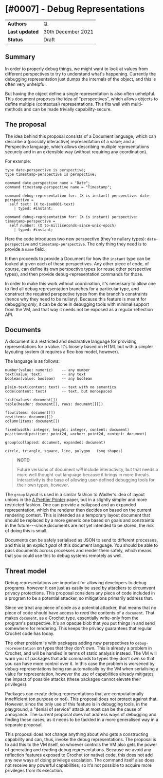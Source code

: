 # [#0007] - Debug Representations

|                  |                    |
| ---------------- | ------------------ |
| **Authors**      | Q.                 |
| **Last updated** | 30th December 2021 |
| **Status**       | Draft              |

## Summary

In order to properly debug things, we might want to look at values
from different perspectives to try to understand what's happening.
Currently the debugging representation just dumps the internals of
the object, and this is often very unhelpful.

But having the object define a single representation is also often
unhelpful. This document proposes the idea of "perspectives", which
allows objects to define multiple (contextual) representations.
This fits well with multi-methods and can be made trivially
capability-secure.

## The proposal

The idea behind this proposal consists of a Document language, which
can describe a (possibly interactive) representation of a value; and
a Perspective language, which allows describing multiple representations
securely and in an extensible way (without requiring any coordination).

For example:

    type date-perspective is perspective;
    type timestamp-perspective is perspective;

    command date-perspective name = "Date";
    command timestamp-perspective name = "Timestamp";

    command debug-representation for: (X is instant) perspective: date-perspective =
      self text: (X to-iso8601-text)
        | typed: #instant;

    command debug-representation for: (X is instant) perspective: timestamp-perspective =
      self number: (X to-milliseconds-since-unix-epoch)
        | typed: #instant;

Here the code introduces two new perspective (they're nullary types):
`date-perspective` and `timestamp-perspective`. The only thing they need
is to provide a `name` field.

It then proceeds to provide a Document for how the `instant` type can
be looked at given each of these perspectives. Any other piece of code,
of course, can define its own perspective types (or reuse other
perspective types), and then provide debug-representation commands for
those.

In order to make this work without coordination, it's necessary to
allow one to find all debug representation branches for a particular
type, and construct the required perspective types from the branch's
constraints (hence why they need to be nullary). Because this feature
is meant for debugging _only_, it can be done in debugging tools with
minimal support from the VM, and that way it needs not be exposed
as a regular reflection API.

## Documents

A document is a restricted and declarative language for providing
representations for a value. It's loosely based on HTML but with
a simpler layouting system (it requires a flex-box model, however).

The language is as follows:

    number(value: numeric)    -- any number
    text(value: text)         -- any text
    boolean(value: boolean)   -- any boolean

    plain-text(content: text) -- text with no semantics
    code(content: text)       -- text, but monospaced

    list(values: document[])
    table(header: document[], rows: document[][])

    flow(items: document[])
    row(items: document[])
    column(items: document[])

    fixed(width: integer, height: integer, content: document)
    positioned(position: point2d, anchor: point2d, content: document)

    group(collapsed: document, expanded: document)

    circle, triangle, square, line, polygon   (svg shapes)

> **NOTE:**
>
> Future versions of document _will_ include interactivity, but that needs
> a more well thought-out language because it brings in more threats.
> Interactivity is the base of allowing user-defined debugging tools for
> their own types, however.

The `group` layout is used in a similar fashion to Wadler's idea of layout
unions in the [A Prettier Printer](https://homepages.inf.ed.ac.uk/wadler/papers/prettier/prettier.pdf)
paper, but in a slightly simpler and more restricted fashion. One can
provide a collapsed and an expanded representation, which the renderer
then decides on based on the current rendering context. This is intended
as a temporary layout document that should be replaced by a more generic
one based on goals and constraints in the future---since documents are
not yet intended to be stored, the risk of doing this is small.

Documents can be safely serialised as JSON to send to different processes,
and this is an _explicit goal_ of this document language. You should be able
to pass documents across processes and render them safely, which means that
you could use this to debug systems remotely as well.

## Threat model

Debug representations are important for allowing developers to debug
programs, however it can just as easily be used by attackers to circumvent
privacy protections. This proposal considers any piece of code included
in a program to be a potential attacker, so mitigations primarily address that.

Since we treat any piece of code as a potential attacker, that means that
no piece of code should have access to _read_ the contents of a `document`.
That makes `document`, as a Crochet type, essentially write-only from the
program's perspective. It's an opaque blob that you put things in and send
somewhere for rendering. This keeps the privacy guarantees that regular
Crochet code has today.

The other problem is with packages adding new perspectives to
`debug-representation` on types that they don't own. This is already a
problem in Crochet, and will be handled in terms of static analysis instead.
The VM will warn you of packages that add commands to types they don't
own so that you can have more control over it. In this case the problem
is worsened by debug-representations being ran automatically by the VM
when serialising a value for representation, however the use of capabilities
already mitigates the impact of possible attacks (these packages cannot
elevate their privileges).

Packages can create debug representations that are computationally
innefficient (on purpose or not). This proposal does not protect against
that. However, since the only use of this feature is in debugging tools,
in the playground, a "denial of service" attack at most can be the cause
of annoyance. The current proposal does not address ways of debugging
and finding these cases, as it needs to be tackled in a more generalised
way in a separate proposal.

This proposal does not change anything about who gets a constructing
capability and can, thus, invoke the debug representations. The proposal
is to add this to the VM itself, so whoever controls the VM also gets
the power of generating and reading debug representations. Because we
avoid any reflection features exposed to Crochet (or native) code,
this does not add any new ways of doing privilege escalation. The
command itself also does not receive any powerful capabilities, so
it's not possible to acquire more privileges from its execution.
